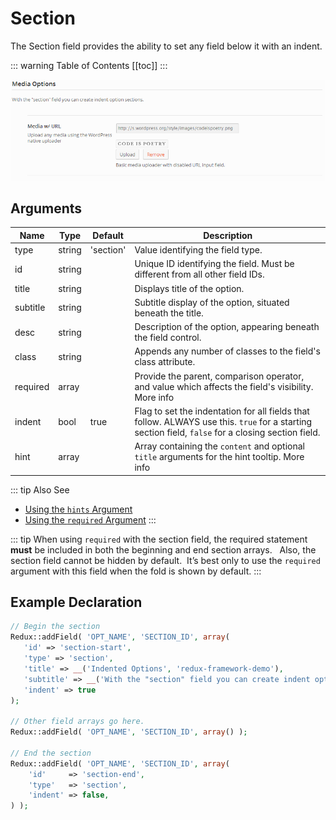 # Section

The Section field provides the ability to set any field below it with an indent.

::: warning Table of Contents
[[toc]]
:::

<span style="display:block;text-align:center">![](./img/section.png)</span>

## Arguments
|Name|Type|Default|Description|
|--- |--- |--- |--- |
|type|string|'section'|Value identifying the field type.|
|id|string||Unique ID identifying the field. Must be different from all other field IDs.|
|title|string||Displays title of the option.|
|subtitle|string||Subtitle display of the option, situated beneath the title.|
|desc|string||Description of the option, appearing beneath the field control.|
|class|string||Appends any number of classes to the field's class attribute.|
|required|array||Provide the parent, comparison operator, and value which affects the field's visibility.  More info|
|indent|bool|true|Flag to set the indentation for all fields that follow. ALWAYS use this. `true` for a starting section field, `false` for a closing section field.|
|hint|array||Array containing the `content` and optional `title` arguments for the hint tooltip.  More info|

::: tip Also See
- [Using the `hints` Argument](../configuration/argument-hints.md)
- [Using the `required` Argument](../configuration/argument-required.md)
:::

::: tip
When using `required` with the section field, the required statement <strong>must</strong> be included in both the beginning and end section arrays.   Also, the section field cannot be hidden by default.  It’s best only to use the `required` argument with this field when the fold is shown by default.
:::

## Example Declaration
```php
// Begin the section
Redux::addField( 'OPT_NAME', 'SECTION_ID', array(
   'id' => 'section-start',
   'type' => 'section',
   'title' => __('Indented Options', 'redux-framework-demo'),
   'subtitle' => __('With the "section" field you can create indent option sections.', 'redux-framework-demo'),
   'indent' => true 
);

// Other field arrays go here.
Redux::addField( 'OPT_NAME', 'SECTION_ID', array() );

// End the section
Redux::addField( 'OPT_NAME', 'SECTION_ID', array(
    'id'     => 'section-end',
    'type'   => 'section',
    'indent' => false,
) );
```

